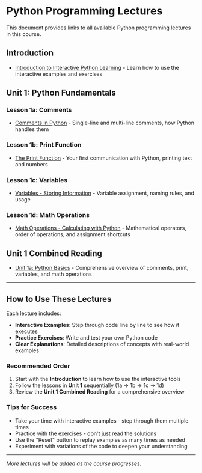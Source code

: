 # Python Programming Lectures

This document provides links to all available Python programming lectures in this course.

## Introduction

- [Introduction to Interactive Python Learning](00_introduction.html) - Learn how to use the interactive examples and exercises

## Unit 1: Python Fundamentals

### Lesson 1a: Comments
- [Comments in Python](1a_comments.html) - Single-line and multi-line comments, how Python handles them

### Lesson 1b: Print Function
- [The Print Function](1b_print.html) - Your first communication with Python, printing text and numbers

### Lesson 1c: Variables
- [Variables - Storing Information](1c_variables.html) - Variable assignment, naming rules, and usage

### Lesson 1d: Math Operations
- [Math Operations - Calculating with Python](1d_math.html) - Mathematical operators, order of operations, and assignment shortcuts

## Unit 1 Combined Reading
- [Unit 1a: Python Basics](unit_1/1a_reading.html) - Comprehensive overview of comments, print, variables, and math operations

---

## How to Use These Lectures

Each lecture includes:

- **Interactive Examples**: Step through code line by line to see how it executes
- **Practice Exercises**: Write and test your own Python code
- **Clear Explanations**: Detailed descriptions of concepts with real-world examples

### Recommended Order

1. Start with the **Introduction** to learn how to use the interactive tools
2. Follow the lessons in **Unit 1** sequentially (1a → 1b → 1c → 1d)
3. Review the **Unit 1 Combined Reading** for a comprehensive overview

### Tips for Success

- Take your time with interactive examples - step through them multiple times
- Practice with the exercises - don't just read the solutions
- Use the "Reset" button to replay examples as many times as needed
- Experiment with variations of the code to deepen your understanding

---

*More lectures will be added as the course progresses.*
